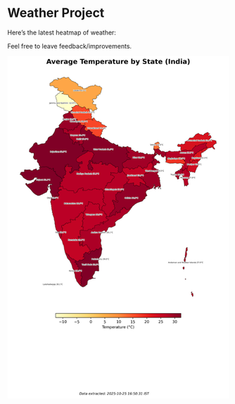 # Weather Project

Here’s the latest heatmap of weather:

Feel free to leave feedback/improvements.

![India Heatmap](docs/assets/india_heatmap.png?v=FCB282)
